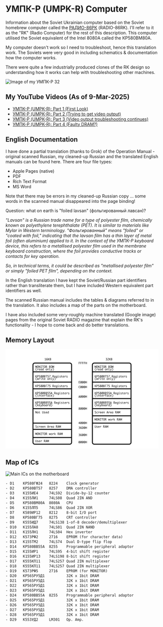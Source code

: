 # УМПК-Р (UMPK-R) Computer
Information about the Soviet Ukrainian computer based on the Soviet homebrew computer called the [РАДИО-86РК](https://github.com/skiselev/radio-86rk) (RADIO-86RK).  I'll refer to it as the "RK" (Radio Computer) for the rest of this description.  This computer utilised the Soviet equivalent of the Intel 8080A called the КР580ВМ80А.<br>

My computer doesn't work so I need to troubleshoot, hence this translation work.  The Soviets were very good in including schematics & documentation how the computer works.<br>

There were quite a few industrially produced clones of the RK design so understanding how it works can help with troubleshooting other machines.<br>

![Image of my УМПК-Р 32](UMPK-R_32.jpg)

## My YouTube Videos (As of 9-Mar-2025)
- [УМПК-Р (UMPK-R): Part 1 (First Look)](https://youtu.be/Kr2Yl7z__qQ)
- [УМПК-Р (UMPK-R): Part 2 (Trying to get video output)](https://youtu.be/anAznSh7gso)
- [УМПК-Р (UMPK-R): Part 3 (Video output troubleshooting continues)](https://youtu.be/vZf2vCqavNA)
- [УМПК-Р (UMPK-R): Part 4 (Faulty DRAM?)](https://youtu.be/Y1xS1cXXh0Q)

## English Documentation
I have done a partial translation (thanks to Grok) of the Operation Manual - original scanned Russian, my cleaned-up Russian and the translated English manuals can be found here.  There are four file types:
- Apple Pages (native)
- PDF
- Rich Text Format
- MS Word

Note that there may be errors in my cleaned-up Russian copy ... some words in the scanned manual disappeared into the page binding!<br>

Question: what on earth is "foiled lavsan" (фольгированный лавсан)?<br>

_"Lavsan" is a Russian trade name for a type of polyester film, chemically known as polyethylene terephthalate (PET). It is similar to materials like Mylar in Western terminology. "Фольгированный" means "foiled" or "coated with foil," indicating that the lavsan film has a thin layer of metal foil (often aluminium) applied to it. In the context of the УМПК-Р keyboard device, this refers to a metallised polyester film used in the membrane keyboard construction, where the foil provides conductive tracks or contacts for key operation._<br>

_So, in technical terms, it could be described as "metallised polyester film" or simply "foiled PET film", depending on the context._

In the English translation I have kept the Soviet/Russian part identifiers rather than transliterate them, but I have included Western equivalent part identifiers as well.<br>

The scanned Russian manual includes the tables & diagrams referred to in the translation.  It also includes a map of the parts on the motherboard.<br>

I have also included some very-roughly machine translated (Google image) pages from the original Soviet RADIO magazine that explain the RK's functionality - I hope to come back and do better translations.<br>

## Memory Layout
![RAM layout](УМПК-Р_Memory_Layout_ENG.jpg)

## Map of ICs
![Main ICs on the motherboard](UMPK-R_circuit_layout.jpg)
```
- D1    КР580ГФ24   8224    Clock generator
- D2    КР580ВТ57   8257    DMA controller
- D3    К155ИЕ4     74LS92  Divide-by-12 counter
- D4    К155ЛИ1     74LS08  Quad 2IN AND
- D5    КР580ВМ80А  8080A   CPU
- D6    К155ЛП5     74LS86  Quad 2IN XOR
- D7    К589ИР12    8212    8-bit I/O port
- D8    КР580ВГ75   8275    CRT controller
- D9    К555ИД7     74LS138 1-of-8 decoder/demultiplexer
- D10   К155ЛА8     74LS01  Quad 2IN NAND
- D11   К155ЛН1     74LS04  Hex inverter
- D12   К573РФ2     2716    EPROM (for character data)
- D13   К155ТМ2     74LS74  Dual D-type flip flop
- D14   КР580ВВ55А  8255    Programmable peripheral adaptor
- D15   К155ИР1     74LS95  4-bit shift register
- D16   К155ИР13    74LS198 8-bit shift register
- D17   К555КП11    74LS257 Quad 2IN multiplexer
- D18   К555КП11    74LS257 Quad 2IN multiplexer
- D19   К573РФ5     2716    EPROM (for MONITOR)
- D20   КР565РУ5Д1          32K x 1bit DRAM
- D21   КР565РУ5Д1          32K x 1bit DRAM
- D22   КР565РУ5Д1          32K x 1bit DRAM
- D23   КР565РУ5Д1          32K x 1bit DRAM
- D24   КР580ВВ55А  8255    Programmable peripheral adaptor
- D25   КР565РУ5Д1          32K x 1bit DRAM
- D26   КР565РУ5Д1          32K x 1bit DRAM
- D27   КР565РУ5Д1          32K x 1bit DRAM
- D28   КР565РУ5Д1          32K x 1bit DRAM
- D29   К553УД2     LM301   Op. Amp.
```
